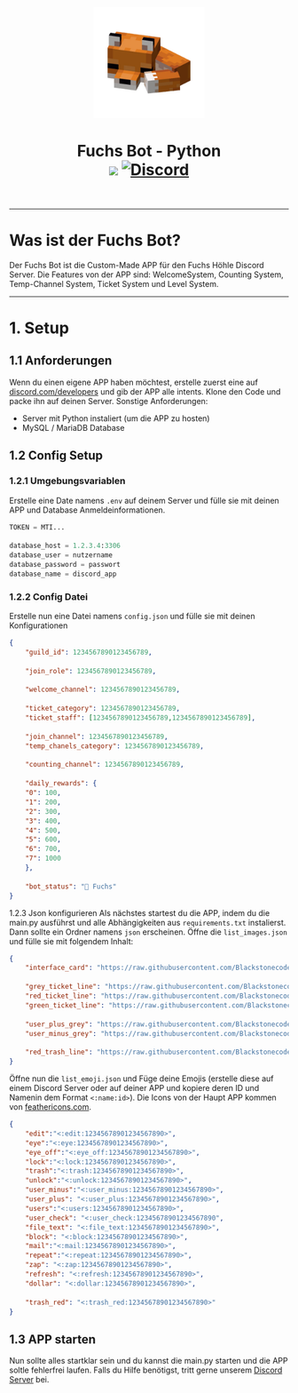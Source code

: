 <p align="center"><img src="https://github.com/Blackstonecoden/Fuchs-Bot/blob/main/images/bot_logo.png?raw=true" alt="Fuchs Bot Logo" width="200"></p>
<h1 align="center">Fuchs Bot - Python<br>
	<a href="https://github.com/Blackstonecoden/Fuchs-Bot"><img src="https://img.shields.io/github/stars/Blackstonecoden/Fuchs-Bot"></a>
	<a href="https://discord.gg/9QA8DVRKqw"><img src="https://img.shields.io/discord/1192851131760656435?color=5865f2&label=Discord&style=flat" alt="Discord"></a>
	<br><br>
</h1>

---

# Was ist der Fuchs Bot?

Der Fuchs Bot ist die Custom-Made APP für den Fuchs Höhle Discord Server. Die Features von der APP sind: WelcomeSystem, Counting System, Temp-Channel System, Ticket System und Level System.

--- 

# 1. Setup
## 1.1 Anforderungen
Wenn du einen eigene APP haben möchtest, erstelle zuerst eine auf [discord.com/developers](https://discord.com/developers/applications) und gib der APP alle intents. Klone den Code und packe ihn auf deinen Server. Sonstige Anforderungen:
- Server mit Python instaliert (um die APP zu hosten)
- MySQL / MariaDB Database

## 1.2 Config Setup
### 1.2.1 Umgebungsvariablen
Erstelle eine Date namens `.env` auf deinem Server und fülle sie mit deinen APP und Database Anmeldeinformationen.
```py
TOKEN = MTI...

database_host = 1.2.3.4:3306
database_user = nutzername
database_password = passwort
database_name = discord_app
```
### 1.2.2 Config Datei
Erstelle nun eine Datei namens `config.json` und fülle sie mit deinen Konfigurationen
```json
{
    "guild_id": 1234567890123456789,

    "join_role": 1234567890123456789,

    "welcome_channel": 1234567890123456789,

    "ticket_category": 1234567890123456789,
    "ticket_staff": [1234567890123456789,1234567890123456789],

    "join_channel": 1234567890123456789,
    "temp_chanels_category": 1234567890123456789,

    "counting_channel": 1234567890123456789,

    "daily_rewards": {
    "0": 100,
    "1": 200,
    "2": 300,
    "3": 400,
    "4": 500,
    "5": 600,
    "6": 700,
    "7": 1000
    },

    "bot_status": "🦊 Fuchs"
}
```
1.2.3 Json konfigurieren
Als nächstes startest du die APP, indem du die main.py ausführst und alle Abhängigkeiten aus `requirements.txt` instalierst. Dann sollte ein Ordner namens `json` erscheinen. Öffne die `list_images.json` und fülle sie mit folgendem Inhalt:

```json
{
    "interface_card": "https://raw.githubusercontent.com/Blackstonecoden/Fuchs/main/images/card.png",

    "grey_ticket_line": "https://raw.githubusercontent.com/Blackstonecoden/Fuchs/main/line_icons/ticket_grey.png",
    "red_ticket_line": "https://raw.githubusercontent.com/Blackstonecoden/Fuchs/main/line_icons/ticket_red.png",
    "green_ticket_line": "https://raw.githubusercontent.com/Blackstonecoden/Fuchs/main/line_icons/ticket_green.png",

    "user_plus_grey": "https://raw.githubusercontent.com/Blackstonecoden/Fuchs/main/line_icons/user_plus_grey.png",
    "user_minus_grey": "https://raw.githubusercontent.com/Blackstonecoden/Fuchs/main/line_icons/user_minus_grey.png",

    "red_trash_line": "https://raw.githubusercontent.com/Blackstonecoden/Fuchs/main/line_icons/trash_red.png"
}
```

Öffne nun die `list_emoji.json` und Füge deine Emojis (erstelle diese auf einem Discord Server oder auf deiner APP und kopiere deren ID und Namenin dem Format `<:name:id>`). Die Icons von der Haupt APP kommen von [feathericons.com](https://feathericons.com/).

```json
{
    "edit":"<:edit:12345678901234567890>",
    "eye":"<:eye:12345678901234567890>",
    "eye_off":"<:eye_off:12345678901234567890>",
    "lock":"<:lock:12345678901234567890>",
    "trash":"<:trash:12345678901234567890>",
    "unlock":"<:unlock:12345678901234567890>",
    "user_minus":"<:user_minus:12345678901234567890>",
    "user_plus": "<:user_plus:12345678901234567890>",
    "users":"<:users:12345678901234567890>",
    "user_check": "<:user_check:12345678901234567890",
    "file_text": "<:file_text:12345678901234567890>",
    "block": "<:block:12345678901234567890>",
    "mail":"<:mail:12345678901234567890>",
    "repeat":"<:repeat:12345678901234567890>",
    "zap": "<:zap:12345678901234567890>",
    "refresh": "<:refresh:12345678901234567890>",
    "dollar": "<:dollar:12345678901234567890>",

    "trash_red": "<:trash_red:12345678901234567890>"
}
```

## 1.3 APP starten
Nun sollte alles startklar sein und du kannst die main.py starten und die APP soltle fehlerfrei laufen. Falls du Hilfe benötigst, tritt gerne unserem [Discord Server](https://discord.gg/9QA8DVRKqw) bei.